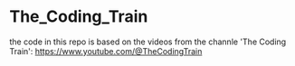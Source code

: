 # The_Coding_Train

the code in this repo is based on the videos from the channle 'The Coding Train':
https://www.youtube.com/@TheCodingTrain
